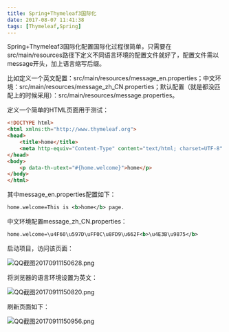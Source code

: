 ```yaml
---
title: Spring+Thymeleaf3国际化
date: 2017-08-07 11:41:38
tags: [Thymeleaf,Spring]
---
```

Spring+Thymeleaf3国际化配置国际化过程很简单，只需要在src/main/resources路径下定义不同语言环境的配置文件就好了，配置文件需以message开头，加上语言缩写后缀。

比如定义一个英文配置：src/main/resources/message_en.properties；中文环境：src/main/resources/message_zh_CN.properties；默认配置（就是都没匹配上的时候采用）：src/main/resources/message.properties。

定义一个简单的HTML页面用于测试：
```html
<!DOCTYPE html>
<html xmlns:th="http://www.thymeleaf.org">
<head>
    <title>home</title>
    <meta http-equiv="Content-Type" content="text/html; charset=UTF-8" />
</head>
<body>
    <p data-th-utext="#{home.welcome}">home</p>
</body>
</html> 
```
<!--more-->
其中message_en.properties配置如下：
```xml
home.welcome=This is <b>home</b> page.
```
中文环境配置message_zh_CN.properties：
```xml
home.welcome=\u4F60\u597D\uFF0C\u8FD9\u662F<b>\u4E3B\u9875</b>
```
启动项目，访问该页面：

![QQ截图20170911150628.png](img/QQ截图20170911150628.png)

将浏览器的语言环境设置为英文：

![QQ截图20170911150820.png](img/QQ截图20170911150820.png)

刷新页面如下：

![QQ截图20170911150956.png](img/QQ截图20170911150956.png)